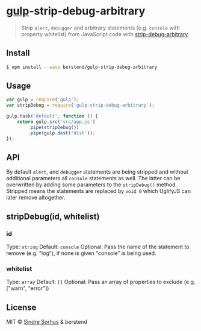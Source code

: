 # [gulp](https://github.com/wearefractal/gulp)-strip-debug-arbitrary


> Strip `alert`, `debugger` and arbitrary statements (e.g. `console` with property whitelist) from JavaScript code with [strip-debug-arbitrary](https://github.com/berstend/strip-debug-arbitrary)


## Install

```sh
$ npm install --save berstend/gulp-strip-debug-arbitrary
```


## Usage

```js
var gulp = require('gulp');
var stripDebug = require('gulp-strip-debug-arbitrary');

gulp.task('default', function () {
	return gulp.src('src/app.js')
		.pipe(stripDebug())
		.pipe(gulp.dest('dist'));
});
```

## API

By default `alert`, and `debugger` statements are being stripped and without additional parameters all `console` statements as well.
The latter can be overwritten by adding some parameters to the `stripDebug()` method.
Stripped means the statements are replaced by `void 0` which UglifyJS can later remove altogether.

## stripDebug(id, whitelist)

### id

Type: `string`
Default: `console`
Optional: Pass the name of the statement to remove (e.g. "log"), if none is given "console" is being used.


### whitelist

Type: `array`
Default: `[]`
Optional: Pass an array of properties to exclude (e.g. ["warn", "error"])



## License

MIT © [Sindre Sorhus](http://sindresorhus.com) & berstend

